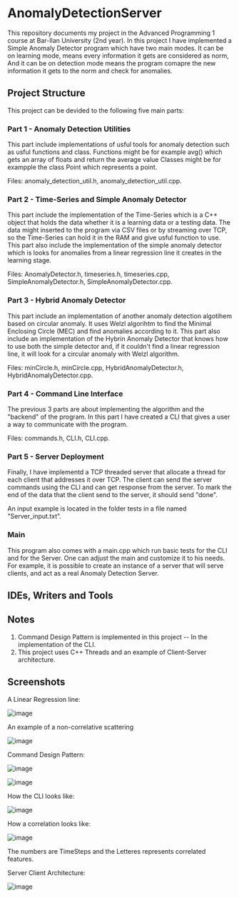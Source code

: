 # AnomalyDetectionServer

This repository documents my project in the Advanced Programming 1 course at Bar-Ilan University (2nd year).
In this project I have implemented a Simple Anomaly Detector program which have two main modes. It can be on learning mode, means every information it gets are considered as norm, And it can be on detection mode means the program comapre the new information it gets to the norm and check for anomalies.

## Project Structure

This project can be devided to the following five main parts:

### Part 1 - Anomaly Detection Utilities

This part include implementations of usful tools for anomaly detection such as usful functions and class.
Functions might be for example avg() which gets an array of floats and return the average value
Classes might be for exampple the class Point which represents a point.

Files: anomaly_detection_util.h, anomaly_detection_util.cpp.

### Part 2 - Time-Series and Simple Anomaly Detector

This part include the implementation of the Time-Series which is a C++ object that holds the data whether it is a learning data or a testing data. The data might inserted to the program via CSV files or by streaming over TCP, so the Time-Series can hold it in the RAM and give usful function to use.
This part also include the implementation of the simple anomaly detector which is looks for anomalies from a linear regression line it creates in the learning stage.

Files: AnomalyDetector.h, timeseries.h, timeseries.cpp, SimpleAnomalyDetector.h, SimpleAnomalyDetector.cpp.

### Part 3 - Hybrid Anomaly Detector

This part include an implementation of another anomaly detection algotihem based on circular anomaly. It uses Welzl algorihtm to find the Minimal Enclosing Circle (MEC) and find anomalies according to it.
This part also include an implementation of the Hybrin Anomaly Detector that knows how to use both the simple detector and, if it couldn't find a linear regression line, it will look for a circular anomaly with Welzl algorithm.

Files:  minCircle.h, minCircle.cpp, HybridAnomalyDetector.h, HybridAnomalyDetector.cpp.

### Part 4 - Command Line Interface

The previous 3 parts are about implementing the algorithm and the "backend" of the program.
In this part I have created a CLI that gives a user a way to communicate with the program.

Files: commands.h, CLI.h, CLI.cpp.

### Part 5 - Server Deployment

Finally, I have implementd a TCP threaded server that allocate a thread for each client that addresses it over TCP.
The client can send the server commands using the CLI and can get response from the server.
To mark the end of the data that the client send to the server, it should send "done".

An input example is located in the folder tests in a file named "Server_input.txt".

### Main

This program also comes with a main.cpp which run basic tests for the CLI and for the Server.
One can adjust the main and customize it to his needs. For example, it is possible to create an instance of a server that will serve clients, and act as a real Anomaly Detection Server.

## IDEs, Writers and Tools

## Notes

1. Command Design Pattern is implemented in this project -- In the implementation of the CLI.
2. This project uses C++ Threads and an example of Client-Server architecture.

## Screenshots

A Linear Regression line:

![image](https://user-images.githubusercontent.com/72878018/121783670-a7871180-cbb8-11eb-8139-a0c5c0cbc3a4.png)


An example of a non-correlative scattering

![image](https://user-images.githubusercontent.com/72878018/121783689-c38ab300-cbb8-11eb-90ae-57da2055987b.png)


Command Design Pattern:

![image](https://user-images.githubusercontent.com/72878018/121783737-00ef4080-cbb9-11eb-86fa-1727fa95790b.png)

![image](https://user-images.githubusercontent.com/72878018/121783764-2da35800-cbb9-11eb-82ce-c0190786ec8e.png)


How the CLI looks like:

![image](https://user-images.githubusercontent.com/72878018/121783776-414ebe80-cbb9-11eb-9865-65b7429107aa.png)


How a correlation looks like:

![image](https://user-images.githubusercontent.com/72878018/121783802-64796e00-cbb9-11eb-9ec4-a0d5b697d9a8.png)

The numbers are TimeSteps and the Letteres represents correlated features.


Server Client Architecture:

![image](https://user-images.githubusercontent.com/72878018/121783836-968ad000-cbb9-11eb-875f-b5ea9d2cff9f.png)

